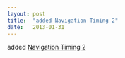 ```yaml
---
layout: post
title:  "added Navigation Timing 2"
date:   2013-01-31
---
```


added <a href="http://www.w3.org/TR/navigation-timing-2/">Navigation Timing 2</a>

